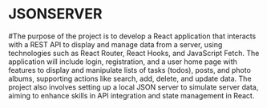 # JSONSERVER
#The purpose of the project is to develop a React application that interacts with a REST API to display and manage data from a server, using technologies such as React Router, React Hooks, and JavaScript Fetch. The application will include login, registration, and a user home page with features to display and manipulate lists of tasks (todos), posts, and photo albums, supporting actions like search, add, delete, and update data. The project also involves setting up a local JSON server to simulate server data, aiming to enhance skills in API integration and state management in React.
